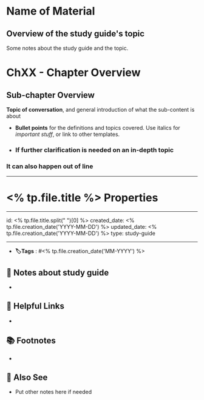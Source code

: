 
# Name of Material
## Overview of the study guide's topic
Some notes about the study guide and the topic.

# ChXX - Chapter Overview

## Sub-chapter Overview
**Topic of conversation**, and general introduction of what the sub-content is about
- **Bullet points** for the definitions and topics covered.  Use italics for *important stuff*, or link to other templates.
- ### If further clarification is needed on an in-depth topic

### It can also happen out of line


----------------------
#  <% tp.file.title %>  Properties

---
id: <% tp.file.title.split(" ")[0] %>
created_date: <% tp.file.creation_date('YYYY-MM-DD') %>
updated_date: <% tp.file.creation_date('YYYY-MM-DD') %>
type: study-guide

---

- **🏷️Tags** :  #<% tp.file.creation_date('MM-YYYY') %> 

## 📝 Notes about study guide
- 
## 🔗 Helpful Links
- 
## 📚 Footnotes
- 

## 🔭 Also See
- Put other notes here if needed